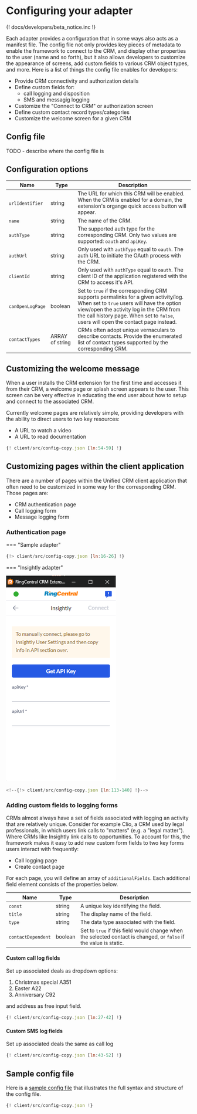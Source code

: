 # Configuring your adapter

{! docs/developers/beta_notice.inc !}

Each adapter provides a configuration that in some ways also acts as a manifest file. The config file not only provides key pieces of metadata to enable the framework to connect to the CRM, and display other properties to the user (name and so forth), but it also allows developers to customize the appearance of screens, add custom fields to various CRM object types, and more. Here is a list of things the config file enables for developers:

* Provide CRM connectivity and authorization details
* Define custom fields for:
  * call logging and disposition
  * SMS and messagig logging
* Customize the "Connect to CRM" or authorization screen
* Define custom contact record types/categories
* Customize the welcome screen for a given CRM

## Config file

TODO - describe where the config file is

## Configuration options

| Name             | Type            | Description |
|------------------|-----------------|-------------|
| `urlIdentifier`  | string          | The URL for which this CRM will be enabled. When the CRM is enabled for a domain, the extension's organge quick access button will appear. |
| `name`           | string          | The name of the CRM. |
| `authType`       | string          | The supported auth type for the corresponding CRM. Only two values are supported: `oauth` and `apiKey`. |
| `authUrl`        | string          | Only used with `authType` equal to `oauth`. The auth URL to initiate the OAuth process with the CRM. |
| `clientId`       | string          | Only used with `authType` equal to `oauth`. The client ID of the application registered with the CRM to access it's API. |
| `canOpenLogPage` | boolean         | Set to `true` if the corresponding CRM supports permalinks for a given activity/log. When set to `true` users will have the option view/open the activity log in the CRM from the call history page. When set to `false`, users will open the contact page instead. |
| `contactTypes`   | ARRAY of string | CRMs often adopt unique vernaculars to describe contacts. Provide the enumerated list of contact types supported by the corresponding CRM. |

## Customizing the welcome message

When a user installs the CRM extension for the first time and accesses it from their CRM, a welcome page or splash screen appears to the user. This screen can be very effective in educating the end user about how to setup and connect to the associated CRM. 

Currently welcome pages are relatively simple, providing developers with the ability to direct users to two key resources:

* A URL to watch a video
* A URL to read documentation

```js
{! client/src/config-copy.json [ln:54-59] !}
```

## Customizing pages within the client application

There are a number of pages within the Unified CRM client application that often need to be customized in some way for the corresponding CRM. Those pages are:

* CRM authentication page
* Call logging form
* Message logging form

### Authentication page

=== "Sample adapter"

```js
{!> client/src/config-copy.json [ln:16-26] !}
```

=== "Insightly adapter"

![Auth page](../img/auth-page-example.png)

```js
<!--{!> client/src/config-copy.json [ln:113-140] !}-->
```

### Adding custom fields to logging forms

CRMs almost always have a set of fields associated with logging an activity that are relatively unique. Consider for example Clio, a CRM used by legal professionals, in which users link calls to "matters" (e.g. a "legal matter"). Where CRMs like Insightly link calls to opportunities. To account for this, the framework makes it easy to add new custom form fields to two key forms users interact with frequently:

* Call logging page
* Create contact page

For each page, you will define an array of `additionalFields`. Each additional field element consists of the properties below.

| Name               | Type    | Description |
|--------------------|---------|-------------|
| `const`            | string  | A unique key identifying the field. |
| `title`            | string  | The display name of the field. |
| `type`             | string  | The data type associated with the field. |
| `contactDependent` | boolean | Set to `true` if this field would change when the selected contact is changed, or `false` if the value is static.  |

#### Custom call log fields

Set up associated deals as dropdown options:
1. Christmas special A351
2. Easter A22
3. Anniversary C92

and address as free input field.

```js
{! client/src/config-copy.json [ln:27-42] !}
```

#### Custom SMS log fields

Set up associated deals the same as call log

```js
{! client/src/config-copy.json [ln:43-52] !}
```

## Sample config file

Here is a [sample config file](https://github.com/ringcentral/rc-unified-crm-extension/blob/FrameworkRefactor/client/src/config-copy.json) that illustrates the full syntax and structure of the config file. 

```js
{! client/src/config-copy.json !}
```
